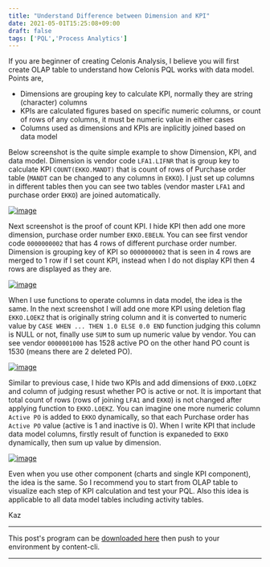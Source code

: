 ```yaml
---
title: "Understand Difference between Dimension and KPI"
date: 2021-05-01T15:25:08+09:00
draft: false
tags: ['PQL','Process Analytics']
---
```


If you are beginner of creating Celonis Analysis, I believe you will first create OLAP table to understand how Celonis PQL works with data model. Points are,

- Dimensions are grouping key to calculate KPI, normally they are string (character) columns
- KPIs are calculated figures based on specific numeric columns, or count of rows of any columns, it must be numeric value in either cases
- Columns used as dimensions and KPIs are inplicitly joined based on data model

Below screenshot is the quite simple example to show Dimension, KPI, and data model. Dimension is vendor code `LFA1.LIFNR` that is group key to calculate KPI `COUNT(EKKO.MANDT)` that is count of rows of Purchase order table (`MANDT` can be changed to any columns in `EKKO`). I just set up columns in different tables then you can see two tables (vendor master `LFA1` and purchase order `EKKO`) are joined automatically.

[![image](https://user-images.githubusercontent.com/67397583/116774171-b6e14e00-aa95-11eb-8506-9196c09ace4b.png)](https://user-images.githubusercontent.com/67397583/116774171-b6e14e00-aa95-11eb-8506-9196c09ace4b.png)

Next screenshot is the proof of count KPI. I hide KPI then add one more dimension, purchase order number `EKKO.EBELN`. You can see first vendor code `0000000002` that has 4 rows of different purchase order number. Dimension is grouping key of KPI so `0000000002` that is seen in 4 rows are merged to 1 row if I set count KPI, instead when I do not display KPI then 4 rows are displayed as they are.

[![image](https://user-images.githubusercontent.com/67397583/116774364-1ee46400-aa97-11eb-8048-6ae6b4ebf111.png)](https://user-images.githubusercontent.com/67397583/116774364-1ee46400-aa97-11eb-8048-6ae6b4ebf111.png)

When I use functions to operate columns in data model, the idea is the same. In the next screenshot I will add one more KPI using deletion flag `EKKO.LOEKZ` that is originally string column and it is converted to numeric value by `CASE WHEN ... THEN 1.0 ELSE 0.0 END` function judging this column is NULL or not, finally use `SUM` to sum up numeric value by vendor. You can see vendor `0000001000` has 1528 active PO on the other hand PO count is 1530 (means there are 2 deleted PO).

[![image](https://user-images.githubusercontent.com/67397583/116775716-6d95fc00-aa9f-11eb-8e1e-d9f8f010fed5.png)](https://user-images.githubusercontent.com/67397583/116775716-6d95fc00-aa9f-11eb-8e1e-d9f8f010fed5.png)

Similar to previous case, I hide two KPIs and add dimensions of `EKKO.LOEKZ` and column of judging resust whether PO is active or not. It is important that total count of rows (rows of joining `LFA1` and `EKKO`) is not changed after applying function to `EKKO.LOEKZ`. You can imagine one more numeric column `Active PO` is added to `EKKO` dynamically, so that each Purchase order has `Active PO` value (active is 1 and inactive is 0). When I write KPI that include data model columns, firstly result of function is expaneded to `EKKO` dynamically, then sum up value by dimension.

[![image](https://user-images.githubusercontent.com/67397583/116775990-39233f80-aaa1-11eb-92e4-294221dc6078.png)](https://user-images.githubusercontent.com/67397583/116775990-39233f80-aaa1-11eb-92e4-294221dc6078.png)

Even when you use other component (charts and single KPI component), the idea is the same. So I recommend you to start from OLAP table to visualize each step of KPI calculation and test your PQL. Also this idea is applicable to all data model tables including activity tables.

Kaz

---

This post's program can be [downloaded here](../../examples/p2p_analysis_20210501.json) then push to your environment by content-cli.

---